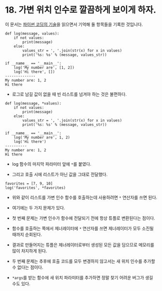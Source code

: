 # 18. 가변 위치 인수로 깔끔하게 보이게 하자.

이 문서는 [파이썬 코딩의 기술](http://www.aladin.co.kr/shop/wproduct.aspx?ItemId=80277523)을 읽으면서 기억해 둘 항목들을 기록한 것입니다.

```
def log(message, values):
    if not values:
        print(message)
    else:
        values_str = ', '.join(str(x) for x in values)
        print('%s: %s' % (message, values_str))

if __name__ == '__main__':
    log('My number are', [1, 2])
    log('Hi there', [])
--------------
My number are: 1, 2
Hi there
```

* 로그로 남길 값이 없을 때 빈 리스트를 넘겨야 하는 것은 불편하다.

```
def log(message, *values):
    if not values:
        print(message)
    else:
        values_str = ', '.join(str(x) for x in values)
        print('%s: %s' % (message, values_str))

if __name__ == '__main__':
    log('My number are', 1, 2)
    log('Hi there')
----------
My number are: 1, 2
Hi there
```

* log 함수의 마지막 파라미터 앞에 `*`를 붙였다.

* 그리고 호출 시에 리스트가 아닌 값을 그대로 전달했다.

```
favorites = [7, 9, 10]
log('favorites', *favorites)
```

* 위와 같이 리스트를 가변 인수 함수를 호출하는데 사용하려면 `*` 연산자를 쓰면 된다.

* 여기에는 두 가지 문제가 있다.

* 첫 번째 문제는 가변 인수가 함수에 전달되기 전에 항상 튜플로 변환된다는 점이다.

* 함수를 호출하는 쪽에서 제너레이터에 `*` 연산자를 쓰면 제너레이터가 모두 소진될 때까지 순회된다.

* 결과로 만들어지는 튜플은 제너레이터로부터 생성된 모든 값을 담으므로 메모리를 많이 차지하게 된다.

* 두 번째 문제는 추후에 호출 코드를 모두 변경하지 않고서는 새 위치 인수를 추가할 수 없다는 점이다.

* `*args`를 받는 함수에 새 위치 파라미터를 추가하면 정말 찾기 어려운 버그가 생길 수도 있다.